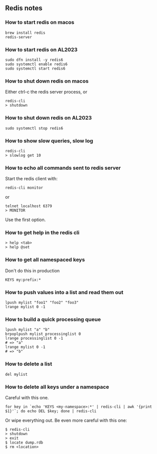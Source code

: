 ## Redis notes  
  
### How to start redis on macos  
  
    brew install redis  
    redis-server  
  
### How to start redis on AL2023  
  
    sudo dfn install -y redis6  
    sudo systemctl enable redis6  
    sudo systemctl start redis6  
  
### How to shut down redis on macos  
Either ctrl-c the redis server process, or  
  
    redis-cli  
    > shutdown  
  
### How to shut down redis on AL2023  
  
    sudo systemctl stop redis6  
  
### How to show slow queries, slow log  
  
    redis-cli  
    > slowlog get 10  
  
### How to echo all commands sent to redis server  
Start the redis client with:  
  
    redis-cli monitor  
  
or  
  
    telnet localhost 6379  
    > MONITOR  
  
Use the first option.  
  
### How to get help in the redis cli  
  
    > help <tab>  
    > help @set  
  
### How to get all namespaced keys  
Don't do this in production  
  
    KEYS my:prefix:*  
  
### How to push values into a list and read them out  
  
    lpush mylist "foo1" "foo2" "foo3"  
	lrange mylist 0 -1  
  
### How to build a quick processing queue   
	lpush mylist "a" "b"  
	brpoplpush mylist processinglist 0  
    lrange processinglist 0 -1  
    # => "a"  
    lrange mylist 0 -1  
    # => "b"  
  
### How to delete a list  
      
    del mylist  
  
### How to delete all keys under a namespace  
Careful with this one.  
  
    for key in `echo 'KEYS <my-namespace>:*' | redis-cli | awk '{print $1}'`; do echo DEL $key; done | redis-cli  
  
Or wipe everything out. Be even more careful with this one:  
  
    $ redis-cli  
    > shutdown  
    > exit  
    $ locate dump.rdb  
    $ rm <location>  
